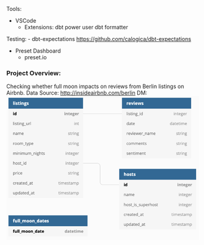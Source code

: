 Tools:

- VSCode
    - Extensions: 
        dbt power user
        dbt formatter

Testing:
    - dbt-expectations https://github.com/calogica/dbt-expectations

- Preset Dashboard
    - preset.io

### Project Overview:

Checking whether full moon impacts on reviews from Berlin listings on Airbnb.
Data Source: http://insideairbnb.com/berlin
DM:
![input schema](assets/input_schema.png)
